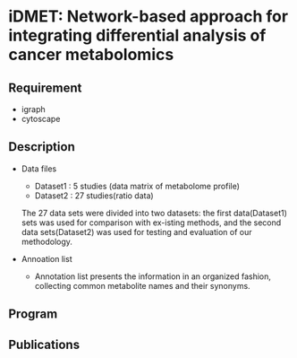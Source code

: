 # iDMET: Network-based approach for integrating differential analysis of cancer metabolomics

## Requirement
 
* igraph
* cytoscape


## Description
* Data files
  * Dataset1 : 5 studies (data matrix of metabolome profile)
  * Dataset2 : 27 studies(ratio data) 
  
  The 27 data sets were divided into two datasets: the first data(Dataset1) sets was used for comparison with ex-isting methods, and the second data sets(Dataset2) was used for testing and evaluation of our methodology.

* Annoation list
  * Annotation list presents the information in an organized fashion, collecting common metabolite names and their synonyms.

## Program

## Publications
